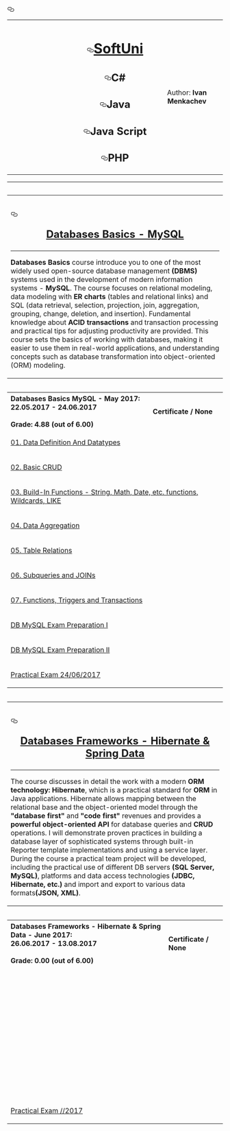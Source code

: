 <div id="user-content-readme">
    <h3><a id="user-content-----------" class="anchor" href="#----------" aria-hidden="true"><svg aria-hidden="true" class="octicon octicon-link" height="16" version="1.1" viewBox="0 0 16 16" width="16"><path fill-rule="evenodd" d="M4 9h1v1H4c-1.5 0-3-1.69-3-3.5S2.55 3 4 3h4c1.45 0 3 1.69 3 3.5 0 1.41-.91 2.72-2 3.25V8.59c.58-.45 1-1.27 1-2.09C10 5.22 8.98 4 8 4H4c-.98 0-2 1.22-2 2.5S3 9 4 9zm9-3h-1v1h1c1 0 2 1.22 2 2.5S13.98 12 13 12H9c-.98 0-2-1.22-2-2.5 0-.83.42-1.64 1-2.09V6.25c-1.09.53-2 1.84-2 3.25C6 11.31 7.55 13 9 13h4c1.45 0 3-1.69 3-3.5S14.5 6 13 6z"></path></svg></a></h3>
<table border="0" width="100%" cellspacing="1" cellpadding="3" align="center">
<tbody>
<tr>
<td align="center" width="33%"><a href="https://camo.githubusercontent.com/91c4a0088f51c1f659ab5c9e3b785145b41a4ce3/687474703a2f2f636f6e662e736f6674756e692e62672f77702d636f6e74656e742f75706c6f6164732f323031352f30312f536f6674556e692d4c6f676f2d466c61745f7371756172652d626c75652d333030783233352e706e67"><img src="https://camo.githubusercontent.com/91c4a0088f51c1f659ab5c9e3b785145b41a4ce3/687474703a2f2f636f6e662e736f6674756e692e62672f77702d636f6e74656e742f75706c6f6164732f323031352f30312f536f6674556e692d4c6f676f2d466c61745f7371756172652d626c75652d333030783233352e706e67" alt="" style="max-width:100%;"></a></td>
<td width="33%" align="center">
<h1><a id="user-content-softuni" class="anchor" href="#softuni" aria-hidden="true"><svg aria-hidden="true" class="octicon octicon-link" height="16" version="1.1" viewBox="0 0 16 16" width="16"><path fill-rule="evenodd" d="M4 9h1v1H4c-1.5 0-3-1.69-3-3.5S2.55 3 4 3h4c1.45 0 3 1.69 3 3.5 0 1.41-.91 2.72-2 3.25V8.59c.58-.45 1-1.27 1-2.09C10 5.22 8.98 4 8 4H4c-.98 0-2 1.22-2 2.5S3 9 4 9zm9-3h-1v1h1c1 0 2 1.22 2 2.5S13.98 12 13 12H9c-.98 0-2-1.22-2-2.5 0-.83.42-1.64 1-2.09V6.25c-1.09.53-2 1.84-2 3.25C6 11.31 7.55 13 9 13h4c1.45 0 3-1.69 3-3.5S14.5 6 13 6z"></path></svg></a><a id="user-content-softuni" href="#softuni"></a><a href="https://softuni.bg/">SoftUni</a></h1>
<h2><a id="user-content-c" class="anchor" href="#c" aria-hidden="true"><svg aria-hidden="true" class="octicon octicon-link" height="16" version="1.1" viewBox="0 0 16 16" width="16"><path fill-rule="evenodd" d="M4 9h1v1H4c-1.5 0-3-1.69-3-3.5S2.55 3 4 3h4c1.45 0 3 1.69 3 3.5 0 1.41-.91 2.72-2 3.25V8.59c.58-.45 1-1.27 1-2.09C10 5.22 8.98 4 8 4H4c-.98 0-2 1.22-2 2.5S3 9 4 9zm9-3h-1v1h1c1 0 2 1.22 2 2.5S13.98 12 13 12H9c-.98 0-2-1.22-2-2.5 0-.83.42-1.64 1-2.09V6.25c-1.09.53-2 1.84-2 3.25C6 11.31 7.55 13 9 13h4c1.45 0 3-1.69 3-3.5S14.5 6 13 6z"></path></svg></a><a id="user-content-c" href="#c"></a>C#</h2>
<h2><a id="user-content-java" class="anchor" href="#java" aria-hidden="true"><svg aria-hidden="true" class="octicon octicon-link" height="16" version="1.1" viewBox="0 0 16 16" width="16"><path fill-rule="evenodd" d="M4 9h1v1H4c-1.5 0-3-1.69-3-3.5S2.55 3 4 3h4c1.45 0 3 1.69 3 3.5 0 1.41-.91 2.72-2 3.25V8.59c.58-.45 1-1.27 1-2.09C10 5.22 8.98 4 8 4H4c-.98 0-2 1.22-2 2.5S3 9 4 9zm9-3h-1v1h1c1 0 2 1.22 2 2.5S13.98 12 13 12H9c-.98 0-2-1.22-2-2.5 0-.83.42-1.64 1-2.09V6.25c-1.09.53-2 1.84-2 3.25C6 11.31 7.55 13 9 13h4c1.45 0 3-1.69 3-3.5S14.5 6 13 6z"></path></svg></a><a id="user-content-java" href="#java"></a>Java</h2>
<h2><a id="user-content-java-script" class="anchor" href="#java-script" aria-hidden="true"><svg aria-hidden="true" class="octicon octicon-link" height="16" version="1.1" viewBox="0 0 16 16" width="16"><path fill-rule="evenodd" d="M4 9h1v1H4c-1.5 0-3-1.69-3-3.5S2.55 3 4 3h4c1.45 0 3 1.69 3 3.5 0 1.41-.91 2.72-2 3.25V8.59c.58-.45 1-1.27 1-2.09C10 5.22 8.98 4 8 4H4c-.98 0-2 1.22-2 2.5S3 9 4 9zm9-3h-1v1h1c1 0 2 1.22 2 2.5S13.98 12 13 12H9c-.98 0-2-1.22-2-2.5 0-.83.42-1.64 1-2.09V6.25c-1.09.53-2 1.84-2 3.25C6 11.31 7.55 13 9 13h4c1.45 0 3-1.69 3-3.5S14.5 6 13 6z"></path></svg></a><a id="user-content-javascript" href="#javascript"></a>Java Script</h2>
<h2><a id="user-content-php" class="anchor" href="#php" aria-hidden="true"><svg aria-hidden="true" class="octicon octicon-link" height="16" version="1.1" viewBox="0 0 16 16" width="16"><path fill-rule="evenodd" d="M4 9h1v1H4c-1.5 0-3-1.69-3-3.5S2.55 3 4 3h4c1.45 0 3 1.69 3 3.5 0 1.41-.91 2.72-2 3.25V8.59c.58-.45 1-1.27 1-2.09C10 5.22 8.98 4 8 4H4c-.98 0-2 1.22-2 2.5S3 9 4 9zm9-3h-1v1h1c1 0 2 1.22 2 2.5S13.98 12 13 12H9c-.98 0-2-1.22-2-2.5 0-.83.42-1.64 1-2.09V6.25c-1.09.53-2 1.84-2 3.25C6 11.31 7.55 13 9 13h4c1.45 0 3-1.69 3-3.5S14.5 6 13 6z"></path></svg></a><a id="user-content-php" href="#php"></a>PHP</h2>
</td>
<td align="center" width="33%"><a href="https://avatars1.githubusercontent.com/u/24620088?v=3&amp;u=5e1a11ac5228356808410702d2f8c5ff3209d2a9&amp;s=400"><img src="https://avatars1.githubusercontent.com/u/24511155?v=3&amp;s=460" alt="" style="max-width:100%;"></a>
<p>Author: <strong>Ivan Menkachev</strong></p>
</td>
</tr>
</tbody>
</table>
<hr>

<div style="float: left">
<table border="0" width="100%" cellspacing="1" cellpadding="3" align="center">
<tbody>
<tr>
<td>

<article class="markdown-body entry-content" itemprop="text"><h1><a id="user-content--databases-basics---may-2017" class="anchor" href="https://softuni.bg/trainings/1634/databases-basics-mysql-may-2017" aria-hidden="true"><svg aria-hidden="true" class="octicon octicon-link" height="16" version="1.1" viewBox="0 0 16 16" width="16"><path fill-rule="evenodd" d="M4 9h1v1H4c-1.5 0-3-1.69-3-3.5S2.55 3 4 3h4c1.45 0 3 1.69 3 3.5 0 1.41-.91 2.72-2 3.25V8.59c.58-.45 1-1.27 1-2.09C10 5.22 8.98 4 8 4H4c-.98 0-2 1.22-2 2.5S3 9 4 9zm9-3h-1v1h1c1 0 2 1.22 2 2.5S13.98 12 13 12H9c-.98 0-2-1.22-2-2.5 0-.83.42-1.64 1-2.09V6.25c-1.09.53-2 1.84-2 3.25C6 11.31 7.55 13 9 13h4c1.45 0 3-1.69 3-3.5S14.5 6 13 6z"></path></svg></a><a id="user-content--databases-basics---may-2017" href="https://softuni.bg/trainings/1634/databases-basics-mysql-may-2017"></a><a href="https://softuni.bg/trainings/1634/databases-basics-mysql-may-2017"><p align="center"> Databases Basics - MySQL</p><p></p></a></h1><a href="https://softuni.bg/trainings/1634/databases-basics-mysql-may-2017">
</a>
<hr>
<p><strong>Databases Basics</strong> course introduce you to one of the most widely used open-source database management <strong>(DBMS)</strong> systems used in the development of modern information systems - <strong>MySQL</strong>. The course focuses on relational modeling, data modeling with <strong>ER charts</strong> (tables and relational links) and SQL (data retrieval, selection, projection, join, aggregation, grouping, change, deletion, and insertion). Fundamental knowledge about <strong>ACID transactions</strong> and transaction processing and practical tips for adjusting productivity are provided.
This course sets the basics of working with databases, making it easier to use them in real-world applications, and understanding concepts such as database transformation into object-oriented (ORM) modeling.</p>
</article>

</td>
</tr>
</tbody>
</table>
</div>

<div style="float: left">
<table border="0" width="100%" cellspacing="1" cellpadding="3" align="center">
<tbody>
<tr><th align="left"><strong>Databases Basics MySQL - May 2017</strong>: <br>22.05.2017 - 24.06.2017<br><br> Grade: 4.88 (out of 6.00)</th><th align="left">
<p><a title="Databases Basics - MySQL">Certificate / None</a></p>
</th></tr>

<tr>
 <td colspan="2"><p><a title="01. Data Definition And Datatypes" href="https://github.com/Menkachev/Java/tree/master/Java%20DB%20Fundamentals/Database%20Basics/01.%20Data%20Definition%20And%20Datatypes">01. Data Definition And Datatypes</a></p></td>
</tr>
  <tr>
 <td colspan="2"><p><a title="02. Basic CRUD" href="https://github.com/Menkachev/Java/tree/master/Java%20DB%20Fundamentals/Database%20Basics/02.%20Basic%20CRUD">02. Basic CRUD</a></p></td>
</tr>
    <tr>
 <td colspan="2"><p><a title="03. Build-In Functions - String, Math, Date, etc. functions, Wildcards, LIKE" href="https://github.com/Menkachev/Java/tree/master/Java%20DB%20Fundamentals/Database%20Basics/03.%20Build-In%20Functions%20-%20String%2C%20Math%2C%20Date%2C%20etc.%20functions%2C%20Wildcards%2C%20LIKE">03. Build-In Functions - String, Math, Date, etc. functions, Wildcards, LIKE</a></p></td>
</tr>
      <tr>
 <td colspan="2"><p><a title="04. Data Aggregation" href="https://github.com/Menkachev/Java/tree/master/Java%20DB%20Fundamentals/Database%20Basics/04.%20Data%20Aggregation">04. Data Aggregation</a></p></td>
</tr>
        <tr>
 <td colspan="2"><p><a title="05. Table Relations" href="https://github.com/Menkachev/Java/tree/master/Java%20DB%20Fundamentals/Database%20Basics/05.%20Table%20Relations">05. Table Relations</a></p></td>
</tr>
<tr>
 <td colspan="2"><p><a title="06. Subqueries and JOINs" href="https://github.com/Menkachev/Java/tree/master/Java%20DB%20Fundamentals/Database%20Basics/06.%20Subqueries%20and%20JOINs">06. Subqueries and JOINs</a></p></td>
</tr>
          <tr>
 <td colspan="2"><p><a title="07. Functions, Triggers and Transactions" href="https://github.com/Menkachev/Java/tree/master/Java%20DB%20Fundamentals/Database%20Basics/07.%20Functions%2C%20Triggers%20and%20Transactions">07. Functions, Triggers and Transactions</a></p></td>
</tr>
            <tr>
 <td colspan="2"><p><a title="DB MySQL Exam Preparation I" href="https://github.com/Menkachev/Java/tree/master/Java%20DB%20Fundamentals/Database%20Basics/DB%20MySQL%20Exam%20Preparation%20I">DB MySQL Exam Preparation I</a></p></td>
</tr>
 <tr>
 <td colspan="2"><p><a title="DB MySQL Exam Preparation II" href="https://github.com/Menkachev/Java/tree/master/Java%20DB%20Fundamentals/Database%20Basics/DB%20MySQL%20Exam%20Preparation%20II">DB MySQL Exam Preparation II</a></p></td>
</tr>
 <tr>
 <td colspan="2"><p><a title="Practical Exam" href="">Practical Exam 24/06/2017</a></p></td>
</tr>
</tbody>
</table>
</div>

<div style="float: left">
  <table>
    <tr>
      <td>
<article class="markdown-body entry-content" itemprop="text"><h1><a id="user-content--Databases-Frameworks---jun-2017" class="anchor" href="#-databases-frameworks---jun-2017" aria-hidden="true"><svg aria-hidden="true" class="octicon octicon-link" height="16" version="1.1" viewBox="0 0 16 16" width="16"><path fill-rule="evenodd" d="M4 9h1v1H4c-1.5 0-3-1.69-3-3.5S2.55 3 4 3h4c1.45 0 3 1.69 3 3.5 0 1.41-.91 2.72-2 3.25V8.59c.58-.45 1-1.27 1-2.09C10 5.22 8.98 4 8 4H4c-.98 0-2 1.22-2 2.5S3 9 4 9zm9-3h-1v1h1c1 0 2 1.22 2 2.5S13.98 12 13 12H9c-.98 0-2-1.22-2-2.5 0-.83.42-1.64 1-2.09V6.25c-1.09.53-2 1.84-2 3.25C6 11.31 7.55 13 9 13h4c1.45 0 3-1.69 3-3.5S14.5 6 13 6z"></path></svg></a><a id="user-content--databases-frameworks---jun-2017" href="#-databases-frameworks---jun-2017"></a><a href="https://softuni.bg/trainings/1509/programming-fundamentals-january-2017"><p align="center"> Databases Frameworks - Hibernate & Spring Data</p><p></p></a></h1><a href="https://softuni.bg/trainings/1635/databases-frameworks-hibernate-and-spring-data-june-2017">
</a>
<hr>
<p>The course discusses in detail the work with a modern <strong>ORM technology: Hibernate</strong>, which is a practical standard for <strong>ORM</strong> in Java applications. Hibernate allows mapping between the relational base and the object-oriented model through the <strong>"database first"</strong> and <strong>"code first"</strong> revenues and provides a <strong>powerful object-oriented API</strong> for database queries and <strong>CRUD</strong> operations. I will demonstrate proven practices in building a database layer of sophisticated systems through built-in Reporter template implementations and using a service layer. During the course a practical team project will be developed, including the practical use of different DB servers <strong>(SQL Server, MySQL)</strong>, platforms and data access technologies <strong>(JDBC, Hibernate, etc.)</strong> and import and export to various data formats<strong>(JSON, XML)</strong>.</p>
</article>
      </td>
</tr>
</tbody>
</table>
      </td>
    </tr>
  </table>
</div>

<div style="float: left">
<table border="0" width="100%" cellspacing="1" cellpadding="3" align="center">
<tbody>
<tr><th align="left"><strong>Databases Frameworks - Hibernate & Spring Data - June 2017</strong>: <br>26.06.2017 - 13.08.2017<br><br> Grade: 0.00 (out of 6.00)</th><th align="left">
<p><a title="Programming Fundamentals">Certificate / None</a></p>
</th></tr>

<tr>
 <td colspan="2"><p><a title="" href=""></a></p></td>
</tr>
  <tr>
 <td colspan="2"><p><a title="" href=""></a></p></td>
</tr>
    <tr>
 <td colspan="2"><p><a title="" href=""></a></p></td>
</tr>
      <tr>
 <td colspan="2"><p><a title="" href=""></a></p></td>
</tr>
        <tr>
 <td colspan="2"><p><a title="" href=""></a></p></td>
</tr>
<tr>
 <td colspan="2"><p><a title="" href=""></a></p></td>
</tr>
          <tr>
 <td colspan="2"><p><a title="" href=""></a></p></td>
</tr>
<tr>
 <td colspan="2"><p><a title="" href=""></a></p></td>
</tr>
<tr>
 <td colspan="2"><p><a title="" href=""></a></p></td>
</tr>
<tr>
 <td colspan="2"><p><a title="" href=""></a></p></td>
</tr>
<tr>
 <td colspan="2"><p><a title="" href=""></a></p></td>
</tr>
<tr>
 <td colspan="2"><p><a title="" href=""></a></p></td>
</tr>
<tr>
 <td colspan="2"><p><a title="" href=""></a></p></td>
</tr>
 <tr>
 <td colspan="2"><p><a title="" href=""></a></p></td>
</tr>
            <tr>
 <td colspan="2"><p><a title="Practical Exam" href="">Practical Exam //2017</a></p></td>
</tr>
</tbody>
</table>
</div>


</hr>

  </div>